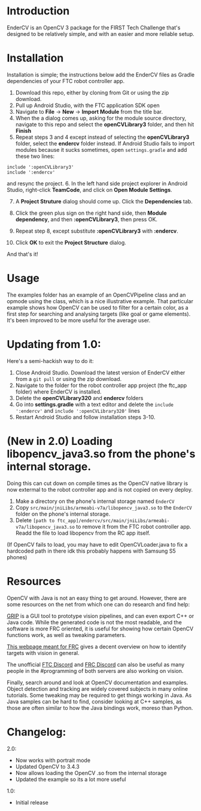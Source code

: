 # Introduction

EnderCV is an OpenCV 3 package for the FIRST Tech Challenge that's designed to be relatively simple, and with an easier and more reliable setup.

# Installation
Installation is simple; the instructions below add the EnderCV files as Gradle dependencies of your FTC robot controller app.

1. Download this repo, either by cloning from Git or using the zip download. 
2. Pull up Android Studio, with the FTC application SDK open
3. Navigate to **File** -> **New** -> **Import Module** from the title bar.
4. When the a dialog comes up, asking for the module source directory, navigate to this repo and select the **openCVLibrary3** folder, and then hit **Finish**
5. Repeat steps 3 and 4 except instead of selecting the **openCVLibrary3** folder, select the **endercv** folder instead. If Android Studio fails to import modules because it sucks sometimes, open `settings.gradle` and add these two lines: 
```
include ':openCVLibrary3'
include ':endercv'
```
and resync the project. 
6. In the left hand side project explorer in Android Studio, right-click **TeamCode**, and click on **Open Module Settings**.

7. A **Project Struture** dialog should come up. Click the **Dependencies** tab.

8. Click the green plus sign on the right hand side, then **Module dependency**, and then **:openCVLibrary3**, then press OK.

9. Repeat step 8, except substitute **:openCVLibrary3** with **:endercv**.

10. Click **OK** to exit the **Project Structure** dialog.

And that's it! 

# Usage
The examples folder has an example of an OpenCVPipeline class and an opmode using the class, which is a nice illustrative example. That particular example shows how OpenCV can be used to filter for a certain color, as a first step for searching and analysing targets (like goal or game elements). It's been improved to be more useful for the average user.


# Updating from 1.0:
Here's a semi-hackish way to do it:

1. Close Android Studio. Download the latest version of EnderCV either from a `git pull` or using the zip download.
2. Navigate to the folder for the robot controller app project (the ftc\_app folder) where EnderCV is installed.
3. Delete the **openCVLibrary320** and **endercv** folders
4. Go into **settings.gradle** with a text editor and delete the `include ':endercv'` and `include ':openCVLibrary320'` lines
5. Restart Android Studio and follow installation steps 3-10.

# (New in 2.0) Loading libopencv\_java3.so from the phone's internal storage.
Doing this can cut down on compile times as the OpenCV native library is now extermal to the robot controller app and is not copied on every deploy.

1. Make a directory on the phone's internal storage named `EnderCV`
2. Copy `src/main/jniLibs/armeabi-v7a/libopencv_java3.so` to the `EnderCV` folder on the phone's internal storage.
3. Delete `[path to ftc_app]/endercv/src/main/jniLibs/armeabi-v7a/libopencv_java3.so` to remove it from the FTC robot controller app. Readd the file to load libopencv from the RC app itself.

(If OpenCV fails to load, you may have to edit OpenCVLoader.java to fix a hardcoded path in there idk this probably happens with Samsung S5 phones)

# Resources
OpenCV with Java is not an easy thing to get around. However, there are some resources on the net from which one can do research and find help:

[GRIP](http://wpiroboticsprojects.github.io/GRIP) is a GUI tool to prototype vision pipelines, and can even export C++ or Java code. While the generated code is not the most readable, and the software is more FRC oriented, it is useful for showing how certain OpenCV functions work, as well as tweaking parameters.

[This webpage meant for FRC](https://wpilib.screenstepslive.com/s/4485/m/24194/l/288985-identifying-and-processing-the-targets) gives a decent overview on how to identify targets with vision in general.

The unofficial [FTC Discord](https://discord.gg/c3DpWbR) and [FRC Discord](https://discord.gg/frc) can also be useful as many people in the #programming of both servers are also working on vision. 

Finally, search around and look at OpenCV documentation and examples. Object detection and tracking are widely covered subjects in many online tutorials. Some tweaking may be required to get things working in Java. As Java samples can be hard to find, consider looking at C++ samples, as those are often similar to how the Java bindings work, moreso than Python.

# Changelog:
2.0:
 - Now works with portrait mode
 - Updated OpenCV to 3.4.3
 - Now allows loading the OpenCV .so from the internal storage
 - Updated the example so its a lot more useful

1.0: 
 - Initial release
